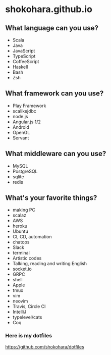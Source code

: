 # shokohara.github.io

## What language can you use?
- Scala
- Java
- JavaScript
- TypeScript
- CoffeeScript
- Haskell
- Bash
- Zsh

## What framework can you use?
- Play Framework
- scalikejdbc
- node.js
- Angular.js 1/2
- Android
- OpenGL
- Servant

## What middleware can you use?
- MySQL
- PostgreSQL
- sqlite
- redis

## What's your favorite things?
- making PC
- scalaz
- AWS
- heroku
- Ubuntu
- CI, CD, automation
- chatops
- Slack
- terminal
- Artistic codes
- Talking, reading and writing English
- socket.io
- GRPC
- shell
- Apple
- tmux
- vim
- neovim
- Travis, Circle CI
- IntelliJ
- typelevel/cats
- Coq

### Here is my dotfiles
https://github.com/shokohara/dotfiles
